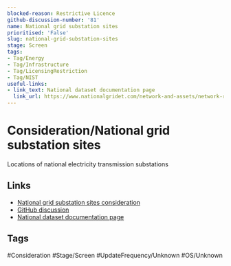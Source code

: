 ```yaml
---
blocked-reason: Restrictive Licence
github-discussion-number: '81'
name: National grid substation sites
prioritised: 'False'
slug: national-grid-substation-sites
stage: Screen
tags:
- Tag/Energy
- Tag/Infrastructure
- Tag/LicensingRestriction
- Tag/NIST
useful-links:
- link_text: National dataset documentation page
  link_url: https://www.nationalgridet.com/network-and-assets/network-route-maps
---
```


# Consideration/National grid substation sites

Locations of national electricity transmission substations

## Links

* [National grid substation sites consideration](https://design.planning.data.gov.uk/planning-consideration/national-grid-substation-sites)
* [GitHub discussion](https://github.com/digital-land/data-standards-backlog/discussions/81)
* [National dataset documentation page](https://www.nationalgridet.com/network-and-assets/network-route-maps)

## Tags

#Consideration #Stage/Screen #UpdateFrequency/Unknown #OS/Unknown